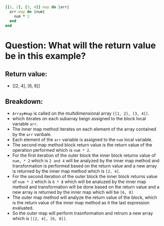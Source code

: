 ```ruby
[[1, 2], [3, 4]].map do |arr|
  arr.map do |num|
    num * 2
  end
end
```

# Question: What will the return value be in this example? 

## Return value:
- [[2, 4], [6, 8]]

## Breakdown:

- `Array#map` is called on the multidimensional array `[[1, 2], [3, 4]]`.
- which iterates on each subarray beign assigned to the block local variable `arr`.
- The inner map method iterates on each element of the array contained by the `arr` varibale.
- Each element of the `arr` variable is assigned to the `num` local variable.
- The second map method block return value is the return value of the operation performed 
  which is `num * 2`.
- For the first iteration of the outer block the inner block returns value of `num, * 2` which
  is `2 and 4` will be analyzed by the inner map method and transformation is performed based
  on the return value and a new array is returned by the inner map method which is `[2, 4]`.
- For the second iteration of the outer block the inner block returns value of `num * 2` which
  is `6 * 8` which will be analuzed by the inner map method and transformation will be done
  based on the return value and a new array is returned by the inner map which will be `[6, 8]`
- The outer map method will analyze the return value of the block, which is the return value of
  the inner map method as it the last expression evaluated.
- So the outer map will perform trasnformation and retrurn a new array which is 
  `[[2, 4], [6, 8]]`.
